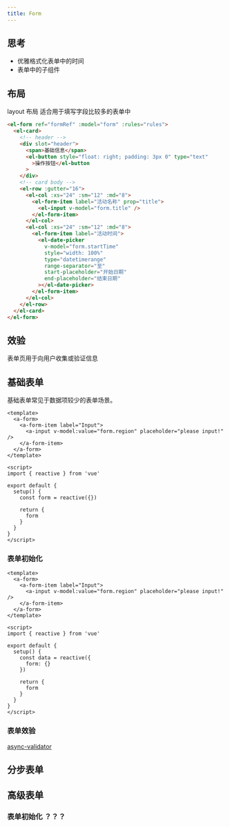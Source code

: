 ```yaml
---
title: Form
---
```


## 思考

- 优雅格式化表单中的时间
- 表单中的子组件

## 布局

layout 布局 适合用于填写字段比较多的表单中

```html
<el-form ref="formRef" :model="form" :rules="rules">
  <el-card>
    <!-- header -->
    <div slot="header">
      <span>基础信息</span>
      <el-button style="float: right; padding: 3px 0" type="text"
        >操作按钮</el-button
      >
    </div>
    <!-- card body -->
    <el-row :gutter="16">
      <el-col :xs="24" :sm="12" :md="8">
        <el-form-item label="活动名称" prop="title">
          <el-input v-model="form.title" />
        </el-form-item>
      </el-col>
      <el-col :xs="24" :sm="12" :md="8">
        <el-form-item label="活动时间">
          <el-date-picker
            v-model="form.startTime"
            style="width: 100%"
            type="datetimerange"
            range-separator="至"
            start-placeholder="开始日期"
            end-placeholder="结束日期"
          ></el-date-picker>
        </el-form-item>
      </el-col>
    </el-row>
  </el-card>
</el-form>
```

## 效验

表单页用于向用户收集或验证信息

## 基础表单

基础表单常见于数据项较少的表单场景。

```vue
<template>
  <a-form>
    <a-form-item label="Input">
      <a-input v-model:value="form.region" placeholder="please input!" />
    </a-form-item>
  </a-form>
</template>

<script>
import { reactive } from 'vue'

export default {
  setup() {
    const form = reactive({})

    return {
      form
    }
  }
}
</script>
```

### 表单初始化

```vue
<template>
  <a-form>
    <a-form-item label="Input">
      <a-input v-model:value="form.region" placeholder="please input!" />
    </a-form-item>
  </a-form>
</template>

<script>
import { reactive } from 'vue'

export default {
  setup() {
    const data = reactive({
      form: {}
    })

    return {
      form
    }
  }
}
</script>
```

### 表单效验

[async-validator](https://github.com/yiminghe/async-validator)

## 分步表单

## 高级表单

### 表单初始化 ？？？
